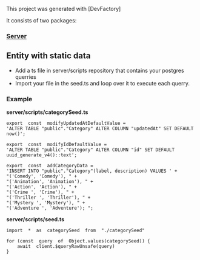 This project was generated with [DevFactory]

It consists of two packages:

### [Server](./server/README.md)


## Entity with static data

- Add a ts file in server/scripts repository that contains your postgres querries
- Import your file in the seed.ts and loop over it to execute each querry.

### Example

**server/scripts/categorySeed.ts**

```
export  const  modifyUpdatedAtDefaultValue =
'ALTER TABLE "public"."Category" ALTER COLUMN "updatedAt" SET DEFAULT now()';

export  const  modifyIdDefaultValue =
'ALTER TABLE "public"."Category" ALTER COLUMN "id" SET DEFAULT uuid_generate_v4()::text';

export  const  addCategoryData =
'INSERT INTO "public"."Category"(label, description) VALUES ' +
"('Comedy', 'Comedy'), " +
"('Animation', 'Animation'), " +
"('Action', 'Action'), " +
"('Crime ', 'Crime'), " +
"('Thriller ', 'Thriller'), " +
"('Mystery ', 'Mystery'), " +
"('Adventure ', 'Adventure'); ";
```

**server/scripts/seed.ts**

```
import  *  as  categorySeed  from  "./categorySeed"

for (const  query  of  Object.values(categorySeed)) {
	await  client.$queryRawUnsafe(query)
}
```
